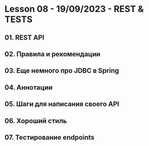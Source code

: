 # Lesson 08 - 19/09/2023 - REST & TESTS

## 01. REST API
## 02. Правила и рекомендации
## 03. Еще немного про JDBC в Spring
## 04. Аннотации
## 05. Шаги для написания своего API
## 06. Хороший стиль
## 07. Тестирование endpoints